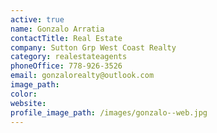 ```yaml
---
active: true
name: Gonzalo Arratia
contactTitle: Real Estate
company: Sutton Grp West Coast Realty
category: realestateagents
phoneOffice: 778-926-3526
email: gonzalorealty@outlook.com
image_path:
color:
website:
profile_image_path: /images/gonzalo--web.jpg
---
```



